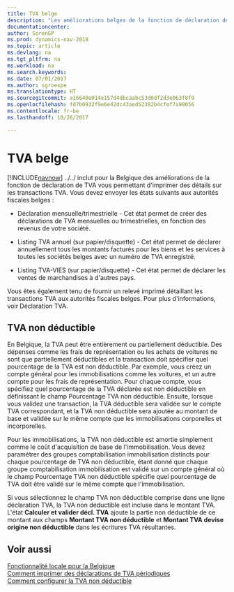 ```yaml
---
title: TVA belge
description: "Les améliorations belges de la fonction de déclaration de TVA vous permettent d'imprimer des détails sur les transactions TVA."
documentationcenter: 
author: SorenGP
ms.prod: dynamics-nav-2018
ms.topic: article
ms.devlang: na
ms.tgt_pltfrm: na
ms.workload: na
ms.search.keywords: 
ms.date: 07/01/2017
ms.author: sgroespe
ms.translationtype: HT
ms.sourcegitcommit: a16640e014e157d4dbcaabc53d0df2d3e063f8f9
ms.openlocfilehash: fd7b0932f9e6e42dc43aed52382b4cfef7a98056
ms.contentlocale: fr-be
ms.lasthandoff: 10/26/2017

---
```

# <a name="belgian-vat"></a>TVA belge
[!INCLUDE[navnow](../../includes/navnow_md.md)] ../../ inclut pour la Belgique des améliorations de la fonction de déclaration de TVA vous permettant d'imprimer des détails sur les transactions TVA. Vous devez envoyer les états suivants aux autorités fiscales belges :  

-   Déclaration mensuelle/trimestrielle - Cet état permet de créer des déclarations de TVA mensuelles ou trimestrielles, en fonction des revenus de votre société.  

-   Listing TVA annuel (sur papier/disquette) - Cet état permet de déclarer annuellement tous les montants facturés pour les biens et les services à toutes les sociétés belges avec un numéro de TVA enregistré.  

-   Listing TVA-VIES (sur papier/disquette) - Cet état permet de déclarer les ventes de marchandises à d'autres pays.  

Vous êtes également tenu de fournir un relevé imprimé détaillant les transactions TVA aux autorités fiscales belges. Pour plus d'informations, voir Déclaration TVA.  

## <a name="non-deductible-vat"></a>TVA non déductible  
 En Belgique, la TVA peut être entièrement ou partiellement déductible. Des dépenses comme les frais de représentation ou les achats de voitures ne sont que partiellement déductibles et la transaction doit spécifier quel pourcentage de la TVA est non déductible. Par exemple, vous créez un compte général pour les immobilisations comme les voitures, et un autre compte pour les frais de représentation. Pour chaque compte, vous spécifiez quel pourcentage de la TVA déclarée est non déductible en définissant le champ Pourcentage TVA non déductible. Ensuite, lorsque vous validez une transaction, la TVA déductible sera validée sur le compte TVA correspondant, et la TVA non déductible sera ajoutée au montant de base et validée sur le même compte que les immobilisations corporelles et incorporelles.  

 Pour les immobilisations, la TVA non déductible est amortie simplement comme le coût d'acquisition de base de l'immobilisation. Vous devez paramétrer des groupes comptabilisation immobilisation distincts pour chaque pourcentage de TVA non déductible, étant donné que chaque groupe comptabilisation immobilisation est validé sur un compte général où le champ Pourcentage TVA non déductible spécifie quel pourcentage de TVA doit être validé sur le même compte que l'immobilisation.  

 Si vous sélectionnez le champ TVA non déductible comprise dans une ligne déclaration TVA, la TVA non déductible est incluse dans le montant TVA. L'état **Calculer et valider décl. TVA** ajoute la partie non déductible de ce montant aux champs **Montant TVA non déductible** et **Montant TVA devise origine non déductible** dans les écritures TVA résultantes.  

## <a name="see-also"></a>Voir aussi  
 [Fonctionnalité locale pour la Belgique](belgium-local-functionality.md)   
 [Comment imprimer des déclarations de TVA périodiques](how-to-print-periodic-vat-reports.md)   
 [Comment configurer la TVA non déductible](how-to-set-up-non-deductible-vat.md)

